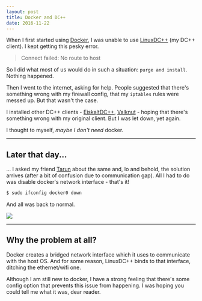 ```yaml
---
layout: post
title: Docker and DC++
date: 2016-11-22
---
```


When I first started using [Docker], I was unable to use [LinuxDC++] (my DC++ client).
I kept getting this pesky error.

> Connect failed: No route to host

So I did what most of us would do in such a situation: `purge and install`.
Nothing happened.

Then I went to the internet, asking for help.
People suggested that there's something wrong with my firewall config, that my `iptables` rules were messed up.
But that wasn't the case.

I installed other DC++ clients - [EiskaltDC++], [Valknut] - hoping that there's something wrong with my original client.
But I was let down, yet again.

I thought to myself, *maybe I don't need* docker.

<!-- preview -->

---

## Later that day...

... I asked my friend [Tarun] about the same and, lo and behold, the solution arrives (after a bit of confusion due to communication gap).
All I had to do was disable docker's network interface - that's it!

```sh
$ sudo ifconfig docker0 down
```

And all was back to normal.

![]({{site.baseurl}}/media/2016-11-22-docker-and-dc++/chat.png)

---

## Why the problem at all?

Docker creates a bridged network interface which it uses to communicate with the host OS.
And for some reason, LinuxDC++ binds to that interface, ditching the ethernet/wifi one.

Although I am still new to docker, I have a strong feeling that there's some config option that prevents this issue from happening.
I was hoping you could tell me what it was, dear reader.

[Docker]: https://www.docker.com/
[LinuxDC++]: https://launchpad.net/linuxdcpp/
[EiskaltDC++]: https://github.com/eiskaltdcpp/eiskaltdcpp/
[Valknut]: http://wxdcgui.sourceforge.net/
[Tarun]: http://reachtarunhere.github.io/about/
